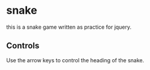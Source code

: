 snake
=====

this is a snake game written as practice for jquery.

Controls
--------

Use the arrow keys to control the heading of the snake.
